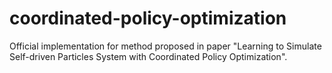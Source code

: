 # coordinated-policy-optimization
Official implementation for method proposed in paper "Learning to Simulate Self-driven Particles System with Coordinated Policy Optimization".
